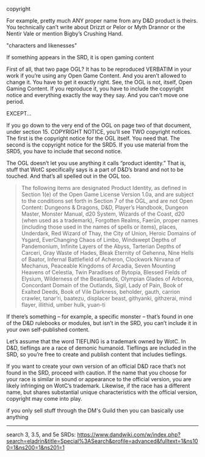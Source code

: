 copyright

For example, pretty much ANY proper name from any D&D product is theirs. You technically can’t write about Drizzt or Pelor or Myth Drannor or the Nentir Vale or mention Bigby’s Crushing Hand.

"characters and likenesses"

If something appears in the SRD, it is open gaming content

First of all, that two page OGL? It has to be reproduced VERBATIM in your work if you’re using any Open Game Content. And you aren’t allowed to change it. You have to get it exactly right. See, the OGL is not, itself, Open Gaming Content. If you reproduce it, you have to include the copyright notice and everything exactly the way they say. And you can’t move one period.

EXCEPT…

If you go down to the very end of the OGL on page two of that document, under section 15. COPYRIGHT NOTICE, you’ll see TWO copyright notices. The first is the copyright notice for the OGL itself. You need that. The second is the copyright notice for the SRD5. If you use material from the SRD5, you have to include that second notice.

The OGL doesn’t let you use anything it calls “product identity.” That is, stuff that WotC specifically says is a part of D&D’s brand and not to be touched. And that’s all spelled out in the OGL too.

> The following items are designated Product Identity, as defined in Section 1(e) of the Open Game License Version 1.0a, and are subject to the conditions set forth in Section 7 of the OGL, and are not Open Content: Dungeons & Dragons, D&D, Player’s Handbook, Dungeon Master, Monster Manual, d20 System, Wizards of the Coast, d20 (when used as a trademark), Forgotten Realms, Faerûn, proper names (including those used in the names of spells or items), places, Underdark, Red Wizard of Thay, the City of Union, Heroic Domains of Ysgard, EverChanging Chaos of Limbo, Windswept Depths of Pandemonium, Infinite Layers of the Abyss, Tarterian Depths of Carceri, Gray Waste of Hades, Bleak Eternity of Gehenna, Nine Hells of Baator, Infernal Battlefield of Acheron, Clockwork Nirvana of Mechanus, Peaceable Kingdoms of Arcadia, Seven Mounting Heavens of Celestia, Twin Paradises of Bytopia, Blessed Fields of Elysium, Wilderness of the Beastlands, Olympian Glades of Arborea, Concordant Domain of the Outlands, Sigil, Lady of Pain, Book of Exalted Deeds, Book of Vile Darkness, beholder, gauth, carrion crawler, tanar’ri, baatezu, displacer beast, githyanki, githzerai, mind flayer, illithid, umber hulk, yuan-ti

If there’s something – for example, a specific monster – that’s found in one of the D&D rulebooks or modules, but isn’t in the SRD, you can’t include it in your own self-published content.

Let’s assume that the word TIEFLING is a trademark owned by WotC. In D&D, tieflings are a race of demonic humanoid. Tieflings are included in the SRD, so you’re free to create and publish content that includes tieflings.

If you want to create your own version of an official D&D race that’s not found in the SRD, proceed with caution. If the name that you choose for your race is similar in sound or appearance to the official version, you are likely infringing on WotC’s trademark. Likewise, if the race has a different name, but shares substantial unique characteristics with the official version, copyright may come into play.

if you only sell stuff through the DM's Guild then you can basically use anything

***

search 3, 3.5, and 5e SRDs: https://www.dandwiki.com/w/index.php?search=eladrin&title=Special%3ASearch&profile=advanced&fulltext=1&ns100=1&ns200=1&ns201=1